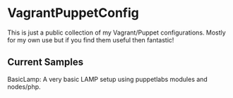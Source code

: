 VagrantPuppetConfig
===================

This is just a public collection of my Vagrant/Puppet configurations. Mostly for my own use but if you find them useful then fantastic!

## Current Samples
BasicLamp: A very basic LAMP setup using puppetlabs modules and nodes/php.
